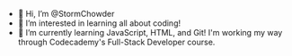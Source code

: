 - 👋 Hi, I’m @StormChowder
- 👀 I’m interested in learning all about coding!
- 🌱 I’m currently learning JavaScript, HTML, and Git! I'm working my way through Codecademy's Full-Stack Developer course.

<!---
StormChowder/StormChowder is a ✨ special ✨ repository because its `README.md` (this file) appears on your GitHub profile.
You can click the Preview link to take a look at your changes.
--->

